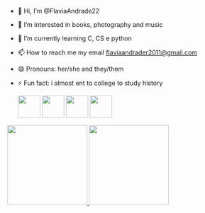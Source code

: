 - 👋 Hi, I’m @FlaviaAndrade22
- 👀 I’m interested in books, photography and music
- 🌱 I’m currently learning C, CS e python
- 📫 How to reach me my email flaviaandrader2011@gmail.com 
- 😄 Pronouns: her/she and they/them
- ⚡ Fun fact: i almost ent to college to study history

  <img src="https://cdn.jsdelivr.net/gh/devicons/devicon@latest/icons/c/c-original.svg" height="50" />
  <img src="https://cdn.jsdelivr.net/gh/devicons/devicon@latest/icons/css3/css3-original.svg" height="50" />
  <img src="https://cdn.jsdelivr.net/gh/devicons/devicon@latest/icons/python/python-original.svg" height="50" />
  <img src="https://cdn.jsdelivr.net/gh/devicons/devicon@latest/icons/html5/html5-original.svg" height="50" />
          
          
          
<div>
  <a href="https://github.com/seu-FlaviaAndrade22">
  <img loading="lazy" height="180em" src="https://github-readme-stats.vercel.app/api/top-langs/?username=FlaviaAndrade22&layout=compact&langs_count=7&theme=dracula"/>
  <img loading="lazy" height="180em" src="https://github-readme-stats.vercel.app/api?username=FlaviaAndrade22&show_icons=true&theme=dracula&include_all_commits=true&count_private=true"/>  
</div>

<!---
FlaviaAndrade22/FlaviaAndrade22 is a ✨ special ✨ repository because its `README.md` (this file) appears on your GitHub profile.
You can click the Preview link to take a look at your changes.
--->
